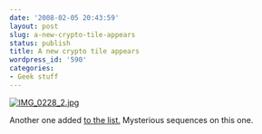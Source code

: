 ```yaml
---
date: '2008-02-05 20:43:59'
layout: post
slug: a-new-crypto-tile-appears
status: publish
title: A new crypto tile appears
wordpress_id: '590'
categories:
- Geek stuff
---
```





[![IMG_0228_2.jpg](http://www.phfactor.net/wp/wp-photos/thumb.20080205-194359-1.jpg)](http://www.phfactor.net/wp/wp-photos/20080205-194359-1.jpg)


Another one added [to the list.](http://www.phfactor.net/wp/2007/09/28/interesting-tiles/) Mysterious sequences on this one.
